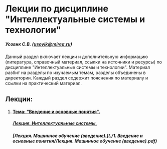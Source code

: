 Лекции по дисциплине "Интеллектуальные системы и технологии"
======================
##### Усовик С.В. (usovik@mirea.ru)

Данный раздел включает лекции и дополнительную информацию (литература, справочный материал, ссылки на источники и ресурсы) по дисциплине "Интеллектуальные системы и технологии". Материал разбит на разделы по изучаемым темам, разделы объединены в директории. Каждый раздел содержит пояснения по материалу и ссылки на практический материал.

Лекции:
----

1. #### [Тема: "Введение и основные понятия".](/Lectures/1.%20Введение%20и%20основные%20понятия)

   ##### 	[Лекция. Интеллектуальные системы.](Lectures/1.%20Введение%20и%20основные%20понятия/Лекция.%20Интеллектуальные%20системы.pdf)

   ##### 	[Лекция. Машинное обучение (введение).](./1. Введение и основные понятия/Лекция. Машинное обучение (введение).pdf)

   

   
